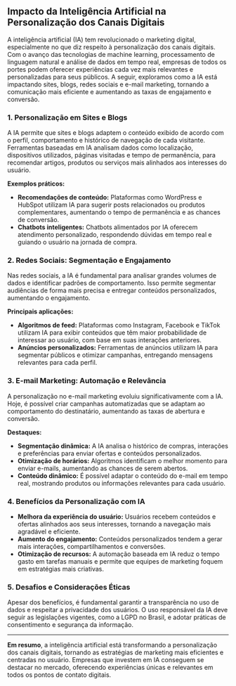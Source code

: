
## Impacto da Inteligência Artificial na Personalização dos Canais Digitais

A inteligência artificial (IA) tem revolucionado o marketing digital, especialmente no que diz respeito à personalização dos canais digitais. Com o avanço das tecnologias de machine learning, processamento de linguagem natural e análise de dados em tempo real, empresas de todos os portes podem oferecer experiências cada vez mais relevantes e personalizadas para seus públicos. A seguir, exploramos como a IA está impactando sites, blogs, redes sociais e e-mail marketing, tornando a comunicação mais eficiente e aumentando as taxas de engajamento e conversão.

### 1. Personalização em Sites e Blogs

A IA permite que sites e blogs adaptem o conteúdo exibido de acordo com o perfil, comportamento e histórico de navegação de cada visitante. Ferramentas baseadas em IA analisam dados como localização, dispositivos utilizados, páginas visitadas e tempo de permanência, para recomendar artigos, produtos ou serviços mais alinhados aos interesses do usuário.

**Exemplos práticos:**
- **Recomendações de conteúdo:** Plataformas como WordPress e HubSpot utilizam IA para sugerir posts relacionados ou produtos complementares, aumentando o tempo de permanência e as chances de conversão.
- **Chatbots inteligentes:** Chatbots alimentados por IA oferecem atendimento personalizado, respondendo dúvidas em tempo real e guiando o usuário na jornada de compra.

### 2. Redes Sociais: Segmentação e Engajamento

Nas redes sociais, a IA é fundamental para analisar grandes volumes de dados e identificar padrões de comportamento. Isso permite segmentar audiências de forma mais precisa e entregar conteúdos personalizados, aumentando o engajamento.

**Principais aplicações:**
- **Algoritmos de feed:** Plataformas como Instagram, Facebook e TikTok utilizam IA para exibir conteúdos que têm maior probabilidade de interessar ao usuário, com base em suas interações anteriores.
- **Anúncios personalizados:** Ferramentas de anúncios utilizam IA para segmentar públicos e otimizar campanhas, entregando mensagens relevantes para cada perfil.

### 3. E-mail Marketing: Automação e Relevância

A personalização no e-mail marketing evoluiu significativamente com a IA. Hoje, é possível criar campanhas automatizadas que se adaptam ao comportamento do destinatário, aumentando as taxas de abertura e conversão.

**Destaques:**
- **Segmentação dinâmica:** A IA analisa o histórico de compras, interações e preferências para enviar ofertas e conteúdos personalizados.
- **Otimização de horários:** Algoritmos identificam o melhor momento para enviar e-mails, aumentando as chances de serem abertos.
- **Conteúdo dinâmico:** É possível adaptar o conteúdo do e-mail em tempo real, mostrando produtos ou informações relevantes para cada usuário.

### 4. Benefícios da Personalização com IA

- **Melhora da experiência do usuário:** Usuários recebem conteúdos e ofertas alinhados aos seus interesses, tornando a navegação mais agradável e eficiente.
- **Aumento do engajamento:** Conteúdos personalizados tendem a gerar mais interações, compartilhamentos e conversões.
- **Otimização de recursos:** A automação baseada em IA reduz o tempo gasto em tarefas manuais e permite que equipes de marketing foquem em estratégias mais criativas.

### 5. Desafios e Considerações Éticas

Apesar dos benefícios, é fundamental garantir a transparência no uso de dados e respeitar a privacidade dos usuários. O uso responsável da IA deve seguir as legislações vigentes, como a LGPD no Brasil, e adotar práticas de consentimento e segurança da informação.

---

**Em resumo**, a inteligência artificial está transformando a personalização dos canais digitais, tornando as estratégias de marketing mais eficientes e centradas no usuário. Empresas que investem em IA conseguem se destacar no mercado, oferecendo experiências únicas e relevantes em todos os pontos de contato digitais.
```
